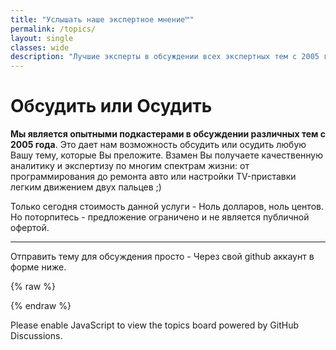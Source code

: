 ```yaml
---
title: "Услышать наше экспертное мнение™"
permalink: /topics/
layout: single
classes: wide
description: "Лучшие эксперты в обсуждении всех экспертных тем с 2005 года!"
---
```


# Обсудить или Осудить
**Мы является опытными подкастерами в обсуждении различных тем с 2005 года**. Это дает нам возможность обсудить или осудить любую Вашу тему, которые Вы преложите. Взамен Вы получаете качественную аналитику и экспертизу по многим спектрам жизни: от программирования до ремонта авто или настройки TV-приставки легким движением двух пальцев ;)  

Только сегодня стоимость данной услуги - Ноль долларов, ноль центов. Но поторпитесь - предложение ограничено и не является публичной офертой.

---

Отправить тему для обсуждения просто - Через свой github аккаунт в форме ниже.   


<div id="giscus"></div>

{% raw %}
<script src="https://giscus.app/client.js"
        data-repo="meirka/canadianmoose"
        data-repo-id="R_kgDONqphaA"
        data-category="Topics"
        data-category-id="DIC_kwDONqphaM4CuPuz"
        data-mapping="pathname"
        data-strict="0"
        data-reactions-enabled="1"
        data-emit-metadata="0"
        data-input-position="bottom"
        data-theme="https://rcmp.cloud/assets/css/giscus-no-reply.css"
        data-lang="en"
        data-reactions-enabled="0"
        crossorigin="anonymous"
        async>
</script>
{% endraw %}

<noscript>Please enable JavaScript to view the topics board powered by GitHub Discussions.</noscript>
